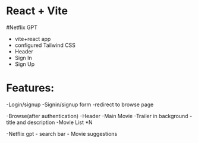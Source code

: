 # React + Vite
#Netflix GPT


- vite+react app
- configured Tailwind CSS
- Header
- Sign In
- Sign Up    

# Features:
-Login/signup
    -Signin/signup form
    -redirect to browse page

-Browse(after authentication)
    -Header
    -Main Movie
        -Trailer in background
        -title and description
        -Movie List *N
        
-Netflix gpt
    - search bar
    - Movie suggestions
